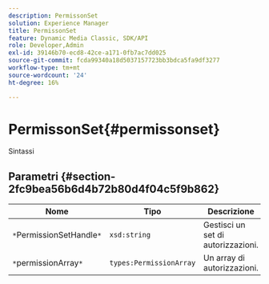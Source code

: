 ```yaml
---
description: PermissonSet
solution: Experience Manager
title: PermissonSet
feature: Dynamic Media Classic, SDK/API
role: Developer,Admin
exl-id: 39146b70-ecd8-42ce-a171-0fb7ac7dd025
source-git-commit: fcda99340a18d5037157723bb3bdca5fa9df3277
workflow-type: tm+mt
source-wordcount: '24'
ht-degree: 16%

---
```


# PermissonSet{#permissonset}

Sintassi

## Parametri {#section-2fc9bea56b6d4b72b80d4f04c5f9b862}

| Nome | Tipo | Descrizione |
|---|---|---|
| `*`PermissionSetHandle`*` | `xsd:string` | Gestisci un set di autorizzazioni. |
| `*`permissionArray`*` | `types:PermissionArray` | Un array di autorizzazioni. |
